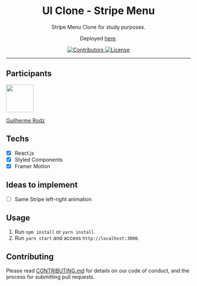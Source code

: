 <h1 align="center">
UI Clone - Stripe Menu
</h1>

<p align="center">Stripe Menu Clone for study purposes.</p>
<p align="center">Deployed <a href="https://rocketseat-clone-stripe-menu.netlify.app/">here</a>.</p>

<p align="center">
  <a href="https://github.com/Rocketseat/youtube-clone-stripe-menu/graphs/contributors">
    <img src="https://img.shields.io/github/contributors/rocketseat/youtube-clone-stripe-menu?color=%236633cc&logoColor=%236633cc&style=flat" alt="Contributors">
  </a>
  <a href="https://opensource.org/licenses/MIT">
    <img src="https://img.shields.io/github/license/rocketseat/youtube-clone-stripe-menu?color=%236633cc&logo=mit" alt="License">
  </a>
</p>

<hr>

## Participants

[<img src="https://avatars3.githubusercontent.com/u/10366880?s=460&v=4" width="75px;"/>](https://github.com/guilhermerodz)

[Guilherme Rodz](https://github.com/guilhermerodz)

## Techs

- [x] React.js
- [x] Styled Components
- [x] Framer Motion

## Ideas to implement

- [ ] Same Stripe left-right animation

## Usage

1. Run `npm install` or `yarn install`.<br />
2. Run `yarn start` and access `http://localhost:3000`.<br />

## Contributing

Please read [CONTRIBUTING.md](CONTRIBUTING.md) for details on our code of conduct, and the process for submitting pull requests.
